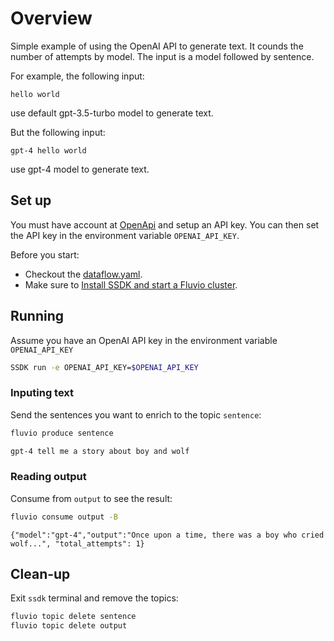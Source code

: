 # Overview

Simple example of using the OpenAI API to generate text.  It counds the number of attempts by model. The input is a model followed by sentence. 

For example, the following input:

```
hello world
```

use default gpt-3.5-turbo model to generate text.

But the following input:

```
gpt-4 hello world
```

use gpt-4 model to generate text.

## Set up

You must have account at [OpenApi](https://platform.openai.com/docs/overview) and setup an API key.  You can then set the API key in the environment variable `OPENAI_API_KEY`.

Before you start:
* Checkout the [dataflow.yaml](./dataflow.yaml).
* Make sure to [Install SSDK and start a Fluvio cluster].


## Running

Assume you have an OpenAI API key in the environment variable `OPENAI_API_KEY`

```bash
SSDK run -e OPENAI_API_KEY=$OPENAI_API_KEY
```

### Inputing text

Send the sentences you want to enrich to the topic `sentence`:

```bash
fluvio produce sentence
```

```bash
gpt-4 tell me a story about boy and wolf
```

### Reading output

Consume from `output` to see the result:

```bash
fluvio consume output -B
```

```
{"model":"gpt-4","output":"Once upon a time, there was a boy who cried wolf...", "total_attempts": 1}
```

## Clean-up

Exit `ssdk` terminal and remove the topics:

```bash
fluvio topic delete sentence
fluvio topic delete output
```

[Install SSDK and start a Fluvio cluster]: /README.MD#prerequisites